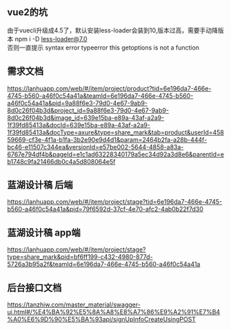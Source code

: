 ## vue2的坑
由于vuecli升级成4.5了，默认安装less-loader会装到10,版本过高，需要手动降版本 npm i -D less-loader@7.0  
否则一直提示 syntax error typeerror this getoptions is not a function


## 需求文档
https://lanhuapp.com/web/#/item/project/product?tid=6e196da7-466e-4745-b560-a46f0c54a41a&teamId=6e196da7-466e-4745-b560-a46f0c54a41a&pid=9a88f6e3-79d0-4e67-9ab9-8d0c26f04b3d&project_id=9a88f6e3-79d0-4e67-9ab9-8d0c26f04b3d&image_id=639e15ba-e89a-43af-a2a9-1f39fd85413a&docId=639e15ba-e89a-43af-a2a9-1f39fd85413a&docType=axure&type=share_mark&tab=product&userId=45859669-cf3e-4f1a-b1fa-3b2e90e9d4d1&param=2464b2fa-a28b-444f-bc46-e11507c344ea&versionId=e57be002-5644-4858-a83a-6767e794df4b&pageId=e1c1ad63228340179a5ec34d92a3d8e6&parentId=eb1748c9fa21466db0c4a5d808064e5f

## 蓝湖设计稿 后端
https://lanhuapp.com/web/#/item/project/stage?tid=6e196da7-466e-4745-b560-a46f0c54a41a&pid=79f6592d-37cf-4e70-afc2-4ab0b22f7d30

## 蓝湖设计稿 app端
https://lanhuapp.com/web/#/item/project/stage?type=share_mark&pid=bf6ff199-c432-4980-877d-5726a3b95a2f&teamId=6e196da7-466e-4745-b560-a46f0c54a41a

## 后台接口文档
https://tanzhiw.com/master_material/swagger-ui.html#/%E4%BA%92%E5%8A%A8%E8%A7%86%E9%A2%91%E7%B4%A0%E6%9D%90%E5%BA%93api/signUpInfoCreateUsingPOST